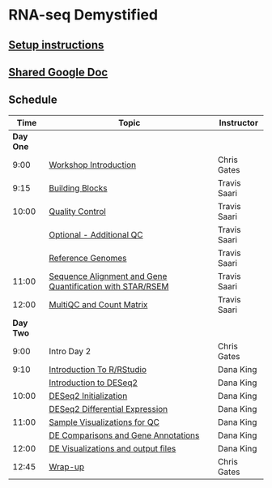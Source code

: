 # RNA-seq Demystified

## [Setup instructions](setup_instructions)

## [Shared Google Doc](https://docs.google.com/document/d/1TRjD10zSwktd63irw8dZmdAZtzQ0gr4_eKEf0XQ1s-M/edit?usp=sharing)


## Schedule

| Time | Topic | Instructor |
| ---- | ----------------- | ---------- |
| **Day One** |
| 9:00 | [Workshop Introduction](Module00_Introduction) | Chris Gates |
| 9:15 | [Building Blocks](Module01_Building_Blocks) | Travis Saari |
| 10:00 | [Quality Control](Module02_QC) | Travis Saari |
|  | [Optional - Additional QC](Module02optional_Cutadapt_MultiQC) | Travis Saari |
|  | [Reference Genomes](Module03_Reference_Genomes) | Travis Saari |
| 11:00 | [Sequence Alignment and Gene Quantification with STAR/RSEM](Module04_Alignment) | Travis Saari |
| 12:00 |  [MultiQC and Count Matrix](Module05_MultiQC_and_Count_Matrix) | Travis Saari |
| **Day Two** |
| 9:00 | Intro Day 2 | Chris Gates |
| 9:10 | [Introduction To R/RStudio](https://umich-brcf-bioinf.github.io/rnaseq_demystified_workshop/site/Module7a_IntroductionToR)&nbsp;&nbsp;&nbsp;&nbsp;&nbsp;&nbsp;&nbsp;&nbsp;&nbsp;&nbsp;&nbsp;&nbsp;&nbsp;&nbsp;&nbsp;&nbsp;&nbsp;&nbsp;&nbsp;&nbsp;&nbsp;&nbsp;&nbsp;&nbsp; | Dana King |
|  | [Introduction to DESeq2](https://umich-brcf-bioinf.github.io/rnaseq_demystified_workshop/site/Module8a_IntroductionToDESeq2) | Dana King |
| 10:00 | [DESeq2 Initialization](https://umich-brcf-bioinf.github.io/rnaseq_demystified_workshop/site/Module8b_DESeq2Initialization) | Dana King |
|  | [DESeq2 Differential Expression](https://umich-brcf-bioinf.github.io/rnaseq_demystified_workshop/site/Module8d_DESeq2DifferentialExpression) | Dana King |
| 11:00 | [Sample Visualizations for QC](https://umich-brcf-bioinf.github.io/rnaseq_demystified_workshop/site/Module9a_SampleVisualizations) | Dana King |
|  | [DE Comparisons and Gene Annotations](https://umich-brcf-bioinf.github.io/rnaseq_demystified_workshop/site/Module10a_DEComparisons) | Dana King |
| 12:00 | [DE Visualizations and output files](https://umich-brcf-bioinf.github.io/rnaseq_demystified_workshop/site/Module10b_DEVisualizations) | Dana King |
| 12:45  | [Wrap-up](https://umich-brcf-bioinf.github.io/rnaseq_demystified_workshop/site/Module99_Wrap_up) | Chris Gates |
